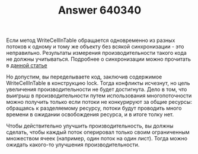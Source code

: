 ﻿---
title: "Answer 640340"
se.owner.user_id: 240512
se.owner.display_name: "MSDN.WhiteKnight"
se.owner.link: "https://ru.stackoverflow.com/users/240512/msdn-whiteknight"
se.answer_id: 640340
se.question_id: 640239
se.post_type: answer
se.score: 2
se.is_accepted: True
---
<p>Если метод WriteCellInTable обращается одновременно из разных потоков к одному и тому же объекту без всякой синхронизации - это неправильно. Результаты измерения производительности такого кода не должны учитываться. Подробнее о синхронизации можно прочитать в <a href="https://msdn.microsoft.com/ru-ru/library/ms228964(v=vs.100).aspx" rel="nofollow noreferrer">данной статье</a></p>

<p>Но допустим, вы переделываете код, заключив содержимое WriteCellInTable в конструкцию lock. Тогда конфликты исчезнут, но цель увеличения производительности не будет достигнута. Дело в том, что выигрыш в производительности путем использования многопоточности можно получить только если потоки не конкурируют за общие ресурсы: обращаясь к разделяемому ресурсу, потоки будут проводить много времени в ожидании освобождения ресурса, и в итоге толку нет. </p>

<p>Чтобы действительно улучшить производительность, вы должны сделать, чтобы каждый поток оперировал только своим ограниченным множеством ячеек (например, один поток на один лист). Тогда можно ожидать какого-то улучшения производительности. </p>
